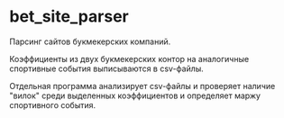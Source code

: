 # bet_site_parser

Парсинг сайтов букмекерских компаний.

Коэффициенты из двух букмекерских контор на аналогичные спортивные события выписываются в csv-файлы.

Отдельная программа анализирует csv-файлы и проверяет наличие "вилок" среди выделенных коэффициентов и определяет маржу спортивного события.

